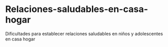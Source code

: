 # Relaciones-saludables-en-casa-hogar
Dificultades para establecer relaciones saludables en niños y adolescentes en casa hogar
